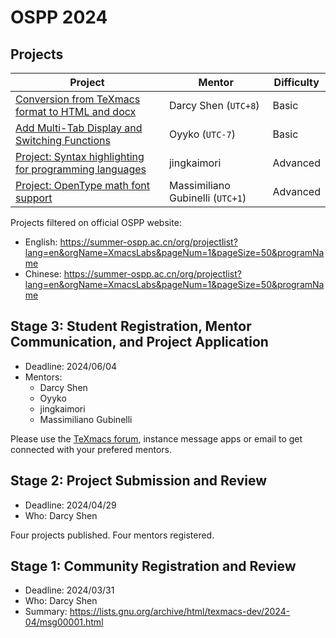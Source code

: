 # OSPP 2024
## Projects
| Project | Mentor | Difficulty |
|---------|--------|------------|
| [Conversion from TeXmacs format to HTML and docx](https://mogan.app/guide/OSPP_2024_HTML.html) | Darcy Shen (`UTC+8`) | Basic |
| [Add Multi-Tab Display and Switching Functions](https://mogan.app/guide/OSPP_2024_Tab.html) | Oyyko (`UTC-7`) | Basic |
| [Project: Syntax highlighting for programming languages](http://forum.texmacs.cn/t/project-syntax-highlighting-for-programming-language/1717) | jingkaimori | Advanced |
| [Project: OpenType math font support](http://forum.texmacs.cn/t/proposal-opentype-math-font-support/1377) | Massimiliano Gubinelli (`UTC+1`) | Advanced |

Projects filtered on official OSPP website:
+ English: https://summer-ospp.ac.cn/org/projectlist?lang=en&orgName=XmacsLabs&pageNum=1&pageSize=50&programName
+ Chinese: https://summer-ospp.ac.cn/org/projectlist?lang=en&orgName=XmacsLabs&pageNum=1&pageSize=50&programName

## Stage 3: Student Registration, Mentor Communication, and Project Application
+ Deadline: 2024/06/04
+ Mentors:
  - Darcy Shen
  - Oyyko
  - jingkaimori
  - Massimiliano Gubinelli

Please use the [TeXmacs forum](http://forum.texmacs.cn), instance message apps or email to get connected with your prefered mentors.

## Stage 2: Project Submission and Review
+ Deadline: 2024/04/29
+ Who: Darcy Shen

Four projects published. Four mentors registered.

## Stage 1: Community Registration and Review
+ Deadline: 2024/03/31
+ Who: Darcy Shen
+ Summary: https://lists.gnu.org/archive/html/texmacs-dev/2024-04/msg00001.html
